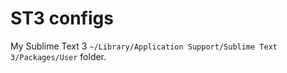 # ST3 configs

My Sublime Text 3 `~/Library/Application Support/Sublime Text 3/Packages/User` folder.


